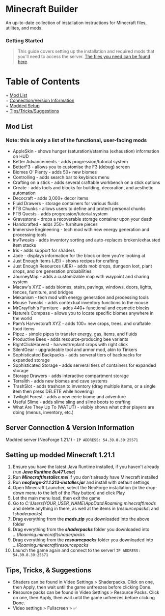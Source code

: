 # Minecraft Builder
An up-to-date collection of installation instructions for Minecraft files, utilites, and mods. 

### Getting Started 
>This guide covers setting up the installation and required mods that you'll need to access the server. [The files you need can be found here](https://drive.google.com/drive/folders/1cEn3LVxxaCAZCpomDuQk2tDxF8ocPCHA?usp=sharing). 

# Table of Contents
    
\+ [Mod List](#list-of-mods)  
\+ [Connection/Version Information](#server-connection--version-information)   
\+ [Modded Setup](#setting-up-modded-minecraft-1211)  
\+ [Tips/Tricks/Suggestions](#tips-tricks--suggestions)    
  
## Mod List  
### Note: this is only a list of the functional, user-facing mods
- AppleSkin - shows hunger (saturation)/stamina (exhaustion) information on HUD
- Better Advancements - adds progression/tutorial system
- BetterF3 - allows you to customise the F3 (debug) screen
- Biomes O’ Plenty - adds 50+ new biomes
- Controlling - adds search bar to keybinds menu
- Crafting on a stick - adds several craftable workbench on a stick options
- Create - adds tools and blocks for building, decoration, and aesthetic automation
- Decocraft - adds 3,000+ decor items
- Fluid Drawers - storage containers for various fluids
- FTB Chunks - allows users to define and protect personal chunks
- FTB Quests - adds progression/tutorial system
- Gravestone - drops a recoverable storage container upon your death
- Handcrafted - adds 250+ furniture pieces
- Immersive Engineering - tech mod with new energy generation and processing tools
- InvTweaks - adds inventory sorting and auto-replaces broken/exhausted item stacks
- Iris - adds support for shaders
- Jade - displays information for the block or item you're looking at
- Just Enough Items (JEI) - shows recipes for crafting
- Just Enough Resources (JER) - adds mob drops, dungeon loot, plant drops, and ore generation probabilities
- JourneyMap - adds a customizable map with waypoint and sharing system
- Macaw's XYZ - adds biomes, stairs, pavings, windows, doors, lights, fences, furniture, and bridges
- Mekanism - tech mod with energy generation and processing tools
- Mouse Tweaks - adds contextual inventory functions to the mouse
- MrCrayfish's Furniture - adds 440+ functional and cosmetic blocks
- Nature’s Compass - allows you to locate specific biomes anywhere in the world
- Pam’s Harvestcraft XYZ - adds 100+ new crops, trees, and craftable food items
- Pipez - simple pipes to transfer energy, gas, items, and fluids
- Productive Bees - adds resource-producing bee variants
- RightClickHarvest - harvest/replant crops with right click
- SilentGear - upgradeable tool and armor mod, akin to Tinkers
- Sophisticated Backpacks - adds serveral tiers of backpacks for expanded storage
- Sophisticated Storage - adds serveral tiers of containers for expanded storage
- Storage Drawers - adds interactive compartment storage
- Terralith - adds new biomes and cave systems
- TrashSlot - adds trashcan to inventory (drag multiple items, or a single item then press DELETE while hovering)
- Twilight Forest - adds a new eerie biome and adventure
- Useful Slime - adds slime sling and slime boots to crafting
- What Are They Up To (WATUT) - visibly shows what other players are doing (menus, inventory, etc.)
  
  
## Server Connection & Version Information  
  Modded server (NeoForge 1.21.1) - `IP ADDRESS: 54.39.8.30:25571`

## Setting up modded Minecraft 1.21.1   
1. Ensure you have the latest Java Runtime installed, if you haven't already (run ***Java Runtime 8u471.exe***)  
2. Run ***MinecraftInstaller.msi*** if you don’t already have Minecraft installed  
3. Run ***neoforge-21.1.213-installer.jar*** and install with default settings  
4. Open Minecraft Launcher, select the NeoForge installation (in the drop-down menu to the left of the Play button) and click Play  
5. Let the main menu load, then exit the game  
6. Go to *C:\Users\YOUR_USER_NAME\AppData\Roaming\.minecraft\mods* and delete anything in there, as well at the items in *\resourcepacks\\* and *\shaderpacks\\*  
7. Drag everything from the ***mods.zip*** you downloaded into the above folder
8. Drag everything from the ***shaderpacks*** folder you downloaded into *...\Roaming\.minecraft\shaderpacks*
9. Drag everything from the ***resourcepacks*** folder you downloaded into *...\Roaming\.minecraft\resourcepacks*
10. Launch the game again and connect to the server! `IP ADDRESS: 54.39.8.30:25571`

## Tips, Tricks, & Suggestions
- Shaders can be found in Video Settings > Shaderpacks. Click on one, then Apply, then wait until the game unfreezes before clicking Done.
- Resource packs can be found in Video Settings > Resource Packs. Click on one, then Apply, then wait until the game unfreezes before clicking Done.
- Video settings > Fullscreen > ✅
